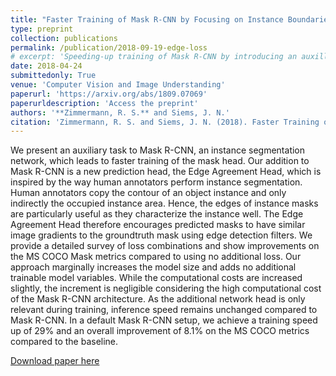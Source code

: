 ```yaml
---
title: "Faster Training of Mask R-CNN by Focusing on Instance Boundaries"
type: preprint
collection: publications
permalink: /publication/2018-09-19-edge-loss
# excerpt: 'Speeding-up training of Mask R-CNN by introducing an auxillary loss.'
date: 2018-04-24
submittedonly: True
venue: 'Computer Vision and Image Understanding'
paperurl: 'https://arxiv.org/abs/1809.07069'
paperurldescription: 'Access the preprint'
authors: '**Zimmermann, R. S.** and Siems, J. N.'
citation: 'Zimmermann, R. S. and Siems, J. N. (2018). Faster Training of Mask R-CNN by Focusing on Instance Boundaries. arXiv preprint arXiv:1809.07069.'
---
```

We present an auxiliary task to Mask R-CNN, an instance segmentation network, which leads to faster training of the mask head. Our addition to Mask R-CNN is a new prediction head, the Edge Agreement Head, which is inspired by the way human annotators perform instance segmentation. Human annotators copy the contour of an object instance and only indirectly the occupied instance area. Hence, the edges of instance masks are particularly useful as they characterize the instance well. The Edge Agreement Head therefore encourages predicted masks to have similar image gradients to the groundtruth mask using edge detection filters. We provide a detailed survey of loss combinations and show improvements on the MS COCO Mask metrics compared to using no additional loss. Our approach marginally increases the model size and adds no additional trainable model variables. While the computational costs are increased slightly, the increment is negligible considering the high computational cost of the Mask R-CNN architecture. As the additional network head is only relevant during training, inference speed remains unchanged compared to Mask R-CNN. In a default Mask R-CNN setup, we achieve a training speed up of 29% and an overall improvement of 8.1% on the MS COCO metrics compared to the baseline.

[Download paper here](https://arxiv.org/abs/1809.07069)